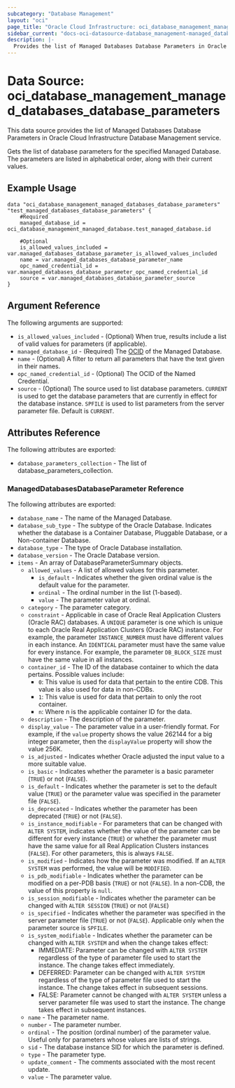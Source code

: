 ```yaml
---
subcategory: "Database Management"
layout: "oci"
page_title: "Oracle Cloud Infrastructure: oci_database_management_managed_databases_database_parameters"
sidebar_current: "docs-oci-datasource-database_management-managed_databases_database_parameters"
description: |-
  Provides the list of Managed Databases Database Parameters in Oracle Cloud Infrastructure Database Management service
---
```


# Data Source: oci_database_management_managed_databases_database_parameters
This data source provides the list of Managed Databases Database Parameters in Oracle Cloud Infrastructure Database Management service.

Gets the list of database parameters for the specified Managed Database. The parameters are listed in alphabetical order, along with their current values.


## Example Usage

```hcl
data "oci_database_management_managed_databases_database_parameters" "test_managed_databases_database_parameters" {
	#Required
	managed_database_id = oci_database_management_managed_database.test_managed_database.id

	#Optional
	is_allowed_values_included = var.managed_databases_database_parameter_is_allowed_values_included
	name = var.managed_databases_database_parameter_name
	opc_named_credential_id = var.managed_databases_database_parameter_opc_named_credential_id
	source = var.managed_databases_database_parameter_source
}
```

## Argument Reference

The following arguments are supported:

* `is_allowed_values_included` - (Optional) When true, results include a list of valid values for parameters (if applicable). 
* `managed_database_id` - (Required) The [OCID](https://docs.cloud.oracle.com/iaas/Content/General/Concepts/identifiers.htm) of the Managed Database.
* `name` - (Optional) A filter to return all parameters that have the text given in their names. 
* `opc_named_credential_id` - (Optional) The OCID of the Named Credential.
* `source` - (Optional) The source used to list database parameters. `CURRENT` is used to get the database parameters that are currently in effect for the database instance. `SPFILE` is used to list parameters from the server parameter file. Default is `CURRENT`. 


## Attributes Reference

The following attributes are exported:

* `database_parameters_collection` - The list of database_parameters_collection.

### ManagedDatabasesDatabaseParameter Reference

The following attributes are exported:

* `database_name` - The name of the Managed Database.
* `database_sub_type` - The subtype of the Oracle Database. Indicates whether the database is a Container Database, Pluggable Database, or a Non-container Database. 
* `database_type` - The type of Oracle Database installation.
* `database_version` - The Oracle Database version.
* `items` - An array of DatabaseParameterSummary objects.
	* `allowed_values` - A list of allowed values for this parameter.
		* `is_default` - Indicates whether the given ordinal value is the default value for the parameter.
		* `ordinal` - The ordinal number in the list (1-based).
		* `value` - The parameter value at ordinal.
	* `category` - The parameter category.
	* `constraint` - Applicable in case of Oracle Real Application Clusters (Oracle RAC) databases. A `UNIQUE` parameter is one which is unique to each Oracle Real Application Clusters (Oracle RAC) instance. For example, the parameter `INSTANCE_NUMBER` must have different values in each instance. An `IDENTICAL` parameter must have the same value for every instance. For example, the parameter `DB_BLOCK_SIZE` must have the same value in all instances. 
	* `container_id` - The ID of the database container to which the data pertains. Possible values include:
		* `0`: This value is used for data that pertain to the entire CDB. This value is also used for data in non-CDBs.
		* `1`: This value is used for data that pertain to only the root container.
		* `n`: Where n is the applicable container ID for the data. 
	* `description` - The description of the parameter.
	* `display_value` - The parameter value in a user-friendly format. For example, if the `value` property shows the value 262144 for a big integer parameter, then the `displayValue` property will show the value 256K. 
	* `is_adjusted` - Indicates whether Oracle adjusted the input value to a more suitable value.
	* `is_basic` - Indicates whether the parameter is a basic parameter (`TRUE`) or not (`FALSE`).
	* `is_default` - Indicates whether the parameter is set to the default value (`TRUE`) or the parameter value was specified in the parameter file (`FALSE`). 
	* `is_deprecated` - Indicates whether the parameter has been deprecated (`TRUE`) or not (`FALSE`).
	* `is_instance_modifiable` - For parameters that can be changed with `ALTER SYSTEM`, indicates whether the value of the parameter can be different for every instance (`TRUE`) or whether the parameter must have the same value for all Real Application Clusters instances (`FALSE`). For other parameters, this is always `FALSE`. 
	* `is_modified` - Indicates how the parameter was modified. If an `ALTER SYSTEM` was performed, the value will be `MODIFIED`. 
	* `is_pdb_modifiable` - Indicates whether the parameter can be modified on a per-PDB basis (`TRUE`) or not (`FALSE`). In a non-CDB, the value of this property is `null`. 
	* `is_session_modifiable` - Indicates whether the parameter can be changed with `ALTER SESSION` (`TRUE`) or not (`FALSE`) 
	* `is_specified` - Indicates whether the parameter was specified in the server parameter file (`TRUE`) or not (`FALSE`). Applicable only when the parameter source is `SPFILE`. 
	* `is_system_modifiable` - Indicates whether the parameter can be changed with `ALTER SYSTEM` and when the change takes effect:
		* IMMEDIATE: Parameter can be changed with `ALTER SYSTEM` regardless of the type of parameter file used to start the instance. The change takes effect immediately.
		* DEFERRED: Parameter can be changed with `ALTER SYSTEM` regardless of the type of parameter file used to start the instance. The change takes effect in subsequent sessions.
		* FALSE: Parameter cannot be changed with `ALTER SYSTEM` unless a server parameter file was used to start the instance. The change takes effect in subsequent instances. 
	* `name` - The parameter name.
	* `number` - The parameter number.
	* `ordinal` - The position (ordinal number) of the parameter value. Useful only for parameters whose values are lists of strings. 
	* `sid` - The database instance SID for which the parameter is defined.
	* `type` - The parameter type.
	* `update_comment` - The comments associated with the most recent update.
	* `value` - The parameter value.

